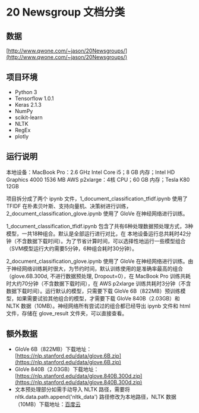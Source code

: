 # 20 Newsgroup 文档分类

## 数据
[http://www.qwone.com/~jason/20Newsgroups/](http://www.qwone.com/~jason/20Newsgroups/)

## 项目环境
- Python 3
- Tensorflow 1.0.1
- Keras 2.1.3
- NumPy
- scikit-learn
- NLTK
- RegEx
- plotly

## 运行说明

本地设备：MacBook Pro：2.6 GHz Intel Core i5；8 GB 内存；Intel HD Graphics 4000 1536 MB
AWS p2xlarge：4核 CPU；60 GB 内存；Tesla K80 12GB

项目拆分成了两个 ipynb 文件，1_document_classification_tfidf.ipynb 使用了 TFIDF 在朴素贝叶斯、支持向量机、决策树进行训练，2_document_classification_glove.ipynb 使用了 GloVe 在神经网络进行训练。

1_document_classification_tfidf.ipynb 包含了共有6种处理数据预处理方式，3种模型，一共18种组合。默认是全部运行进行对比，在 本地设备运行总共耗时42分钟（不含数据下载时间）。为了节省计算时间，可以选择性地运行一些模型组合（SVM模型运行大约需要5分钟，6种组合耗时30分钟）。

2_document_classification_glove.ipynb 使用了 GloVe 在神经网络进行训练。由于神经网络训练耗时很大，为节约时间，默认训练使用的是准确率最高的组合（glove.6B.300d, 不进行数据预处理, Dropout=0），在 MacBook Pro 训练共耗时大约70分钟（不含数据下载时间），在 AWS p2xlarge 训练共耗时3分钟（不含数据下载时间）。运行默认的模型，只需要下载 GloVe 6B（822MB）预训练模型，如果需要试验其他组合的模型，才需要下载 GloVe 840B（2.03GB）和 NLTK 数据（10MB）。神经网络所有尝试过的组合都已经导出 ipynb 文件和 html 文件，存储在 glove_result 文件夹，可以直接查看。



## 额外数据
- GloVe 6B（822MB）下载地址：[https://nlp.stanford.edu/data/glove.6B.zip](https://nlp.stanford.edu/data/glove.6B.zip)
- GloVe 840B（2.03GB）下载地址：[https://nlp.stanford.edu/data/glove.840B.300d.zip](https://nlp.stanford.edu/data/glove.840B.300d.zip)
- 文本预处理部分如需手动导入 NLTK 路径，需要将 nltk.data.path.append('nltk_data') 路径修改为本地路径，NLTK 数据（10MB）下载地址：[百度云](https://pan.baidu.com/s/1Tp-NsX9vWDgBVp14P3jNxw)
